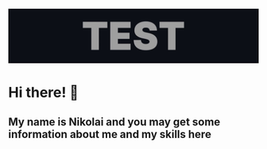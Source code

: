 [![logo](assets/logo1.gif)](https://github.com/nikolaiqa)

# Hi there! 👋 
## My name is Nikolai and you may get some information about me and my skills here
